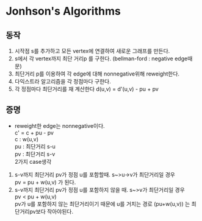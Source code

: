 # Jonhson's Algorithms

## 동작
1. 시작점 s를 추가하고 모든 vertex에 연결하여 새로운 그래프를 만든다.  
2. s에서 각 vertex까지 최단 거리p 를 구한다. (bellman-ford : negative edge때문)  
3. 최단거리 p를 이용하여 각 edge에 대해 nonnegative위해 reweight한다.  
4. 다익스트라 알고리즘을 각 정점마다 구한다.  
5. 각 정점마다 최단거리를 재 계산한다 d(u,v) = d'(u,v) - pu + pv  

## 증명
- reweight한 edge는 nonnegative이다.  
c' = c + pu - pv  
c : w(u,v)  
pu : 최단거리 s-u  
pv : 최단거리 s-v  
2가지 case생각  
1. s-v까지 최단거리 pv가 정점 u를 포함할때. s~>u->v가 최단거리일 경우  
pv = pu + w(u,v) 가 된다.
2. s-v까지 최단거리 pv가 정점 u를 포함하지 않을 때. s~>v가 최단거리일 경우  
pv < pu + w(u,v)  
pv가 u를 포함하지 않는 최단거리이기 때문에 u를 거치는 경로 (pu+w(u,v)) 는 최단거리pv보다 작아야된다.  